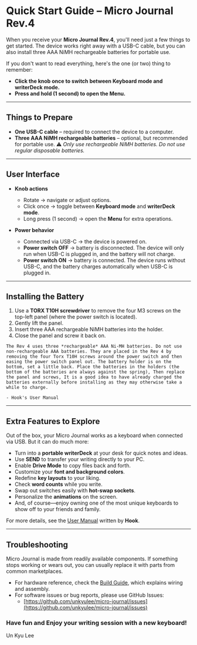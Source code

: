 
# Quick Start Guide – Micro Journal Rev.4

When you receive your **Micro Journal Rev.4**, you'll need just a few things to get started.
The device works right away with a USB-C cable, but you can also install three AAA NiMH rechargeable batteries for portable use.

If you don't want to read everything, here's the one (or two) thing to remember:
* **Click the knob once to switch between Keyboard mode and writerDeck mode.**
* **Press and hold (1 second) to open the Menu.**

---

## Things to Prepare

* **One USB-C cable** – required to connect the device to a computer.
* **Three AAA NiMH rechargeable batteries** – optional, but recommended for portable use.
  ⚠️ *Only use rechargeable NiMH batteries. Do not use regular disposable batteries.*

---

## User Interface

* **Knob actions**

  * Rotate → navigate or adjust options.
  * Click once → toggle between **Keyboard mode** and **writerDeck mode**.
  * Long press (1 second) → open the **Menu** for extra operations.

* **Power behavior**

  * Connected via USB-C → the device is powered on.
  * **Power switch OFF** → battery is disconnected. The device will only run when USB-C is plugged in, and the battery will not charge.
  * **Power switch ON** → battery is connected. The device runs without USB-C, and the battery charges automatically when USB-C is plugged in.

---

## Installing the Battery

1. Use a **TORX T10H screwdriver** to remove the four M3 screws on the top-left panel (where the power switch is located).
2. Gently lift the panel.
3. Insert three AAA rechargeable NiMH batteries into the holder.
4. Close the panel and screw it back on.

```
The Rev 4 uses three *rechargeable* AAA Ni-MH batteries. Do not use non-rechargeable AAA batteries. They are placed in the Rev 4 by removing the four Torx T10H screws around the power switch and then easing the power switch panel out. The battery holder is on the bottom, set a little back. Place the batteries in the holders (the bottom of the batteries are always against the spring), Then replace the panel and screws, It is a good idea to have already charged the batteries externally before installing as they may otherwise take a while to charge.

- Hook's User Manual
```

---

## Extra Features to Explore

Out of the box, your Micro Journal works as a keyboard when connected via USB.
But it can do much more:

* Turn into a **portable writerDeck** at your desk for quick notes and ideas.
* Use **SEND** to transfer your writing directly to your PC.
* Enable **Drive Mode** to copy files back and forth.
* Customize your **font and background colors**.
* Redefine **key layouts** to your liking.
* Check **word counts** while you write.
* Swap out switches easily with **hot-swap sockets**.
* Personalize the **animations** on the screen.
* And, of course—enjoy owning one of the most unique keyboards to show off to your friends and family.

For more details, see the [User Manual](./user-manual.md) written by **Hook**.

---

## Troubleshooting

Micro Journal is made from readily available components. If something stops working or wears out, you can usually replace it with parts from common marketplaces.

* For hardware reference, check the [Build Guide](./build-guide.md), which explains wiring and assembly.
* For software issues or bug reports, please use GitHub Issues:
  - [https://github.com/unkyulee/micro-journal/issues](https://github.com/unkyulee/micro-journal/issues)


### Have fun and Enjoy your writing session with a new keyboard!

Un Kyu Lee